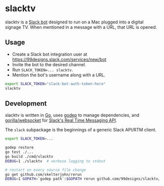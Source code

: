 slacktv
=======

slacktv is a [Slack bot] designed to run on a Mac plugged into a digital signage TV. When mentioned in a message with a URL, that URL is opened.


Usage
-----

* Create a Slack bot integration user at https://99designs.slack.com/services/new/bot
* Invite the bot to the desired channel.
* Run `SLACK_TOKEN=... slacktv`.
* Mention the bot's username along with a URL.

```sh
export SLACK_TOKEN="slack-bot-auth-token-here"
slacktv
```


Development
------------

slacktv is written in [Go], uses [godep] to manage dependencies, and [gorilla/websocket] for [Slack's Real Time Messaging API][RTM].

The `slack` subpackage is the beginnings of a generic Slack API/RTM client.

```sh
export SLACK_TOKEN=...

godep restore
go test ./...
go build ./cmd/slacktv
DEBUG=1 ./slacktv  # verbose logging to stdout

# restart on every source file change
go get github.com/skelterjohn/rerun
DEBUG=1 GOPATH=`godep path`:$GOPATH rerun github.com/99designs/slacktv/cmd/slacktv
```


[Slack bot]: https://api.slack.com/bot-users
[Go]: https://golang.org/
[godep]: https://github.com/tools/godep
[gorilla/websocket]: https://github.com/gorilla/websocket
[RTM]: https://api.slack.com/rtm
